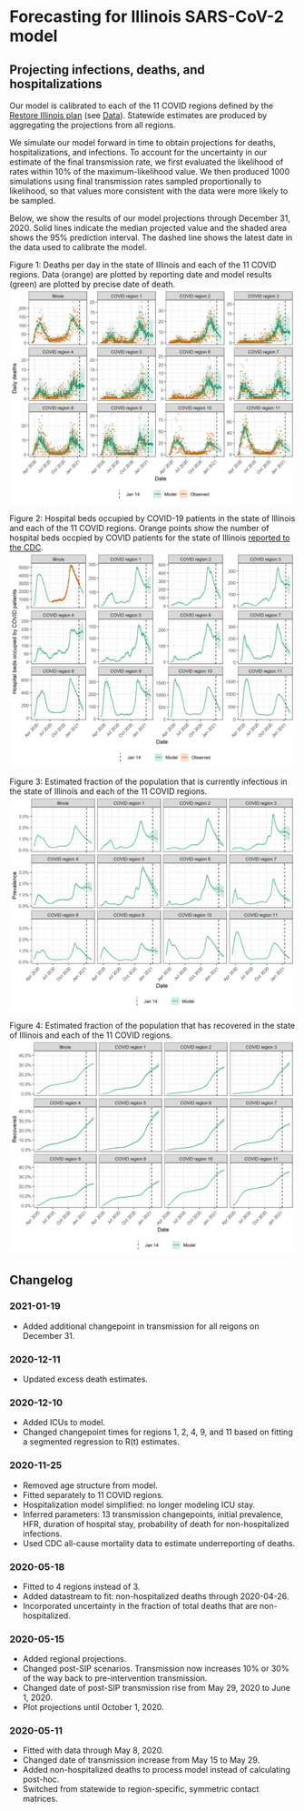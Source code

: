 # Forecasting for Illinois SARS-CoV-2 model

## Projecting infections, deaths, and hospitalizations

Our model is calibrated to each of the 11 COVID regions defined by the [Restore Illinois plan](https://coronavirus.illinois.gov/s/restore-illinois-introduction) (see [Data](../Data)). 
Statewide estimates are produced by aggregating the projections from all regions.

We simulate our model forward in time to obtain projections for deaths, hospitalizations, and infections.
To account for the uncertainty in our estimate of the final transmission rate, we first evaluated the likelihood of rates within 10% of the maximum-likelihood value.
We then produced 1000 simulations using final transmission rates sampled proportionally to likelihood, so that values more consistent with the data were more likely to be sampled.

Below, we show the results of our model projections through December 31, 2020.
Solid lines indicate the median projected value and the shaded area shows the 95% prediction interval. 
The dashed line shows the latest date in the data used to calibrate the model.

Figure 1: Deaths per day in the state of Illinois and each of the 11 COVID regions. Data (orange) are plotted by reporting date and model results (green) are plotted by precise date of death.
![Figure 1](./plots/uc_deaths.png)

Figure 2: Hospital beds occupied by COVID-19 patients in the state of Illinois and each of the 11 COVID regions. Orange points show the number of hospital beds occpied by COVID patients for the state of Illinois [reported to the CDC](https://healthdata.gov/dataset/covid-19-reported-patient-impact-and-hospital-capacity-state-timeseries).
![Figure 2](./plots/uc_hosp.png)

Figure 3: Estimated fraction of the population that is currently infectious in the state of Illinois and each of the 11 COVID regions. 
![Figure 3](./plots/uc_prevalence.png)

Figure 4: Estimated fraction of the population that has recovered in the state of Illinois and each of the 11 COVID regions.
![Figure 4](./plots/uc_seroprevalence.png)

## Changelog

### 2021-01-19
* Added additional changepoint in transmission for all reigons on December 31.

### 2020-12-11
* Updated excess death estimates.

### 2020-12-10
* Added ICUs to model.
* Changed changepoint times for regions 1, 2, 4, 9, and 11 based on fitting a segmented regression to R(t) estimates.

### 2020-11-25
* Removed age structure from model.
* Fitted separately to 11 COVID regions.
* Hospitalization model simplified: no longer modeling ICU stay.
* Inferred parameters: 13 transmission changepoints, initial prevalence, HFR, duration of hospital stay, probability of death for non-hospitalized infections.
* Used CDC all-cause mortality data to estimate underreporting of deaths.

### 2020-05-18
* Fitted to 4 regions instead of 3.
* Added datastream to fit: non-hospitalized deaths through 2020-04-26.
* Incorporated uncertainty in the fraction of total deaths that are non-hospitalized. 

### 2020-05-15
* Added regional projections.
* Changed post-SIP scenarios. Transmission now increases 10% or 30% of the way back to pre-intervention transmission.
* Changed date of post-SIP transmission rise from May 29, 2020 to June 1, 2020.
* Plot projections until October 1, 2020.

### 2020-05-11
* Fitted with data through May 8, 2020. 
* Changed date of transmission increase from May 15 to May 29.
* Added non-hospitalized deaths to process model instead of calculating post-hoc. 
* Switched from statewide to region-specific, symmetric contact matrices.

